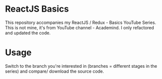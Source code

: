 # ReactJS Basics

This repository accompanies my ReactJS / Redux - Basics YouTube Series.
This is not mine, it's from YouTube channel - Academind. I only refactored and updated the code.

# Usage

Switch to the branch you're interested in (branches = different stages in the series) and compare/ download the source code.
